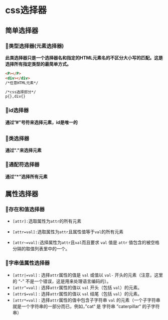# css选择器

## 简单选择器

### :book:类型选择器(元素选择器)

**此类选择器只是一个选择器名和指定的HTML元素名的不区分大小写的匹配。这是选择所有指定类型的最简单方式。**

~~~html
<P></P>
<div></div>
/*任意HTML元素*/

/*css选择部分*/
p{},div{}
~~~



### :book:id选择器

**通过”#”号符来选择元素，id是唯一的**

## 

### :book:类选择器

**通过"."来选择元素**



### :book:通配符选择器

**通过“*”选择所有元素**







## 属性选择器

### :book:存在和值选择器

+ <code>[attr]:</code>选取属性为`attr`的所有元素

+ <code>[attr=val]:</code>选取属性为`attr`且属性值等于`val`的所有元素

+ <code>[attr~=val]:</code>选择属性为`attr`且`val`而且要求 `val` 值是 `attr` 值包含的被空格分隔的取值列表里中的一个。



### :book:字串值属性选择器

+ `[attr|=val]` : 选择`attr`属性的值是 `val` 或值以 `val-` 开头的元素（注意，这里的 “-” 不是一个错误，这是用来处理语言编码的）。
+ `[attr^=val]` : 选择`attr`属性的值以 `val` 开头（包括 `val`）的元素。
+ `[attr$=val]` : 选择`attr`属性的值以 `val` 结尾（包括 `val`）的元素。
+ `[attr*=val]` : 选择`attr`属性的值中包含子字符串 `val` 的元素（一个子字符串就是一个字符串的一部分而已，例如，”cat“ 是 字符串 ”caterpillar“ 的子字符串）